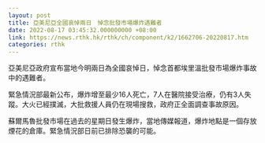 ```yaml
---
layout: post
title: 亞美尼亞全國哀悼兩日　悼念批發市場爆炸遇難者
date: 2022-08-17 03:45:32.000000000 +08:00
link: https://news.rthk.hk/rthk/ch/component/k2/1662706-20220817.htm
categories: rthk
---
```


亞美尼亞政府宣布當地今明兩日為全國哀悼日，悼念首都埃里溫批發市場爆炸事故中的遇難者。

緊急情況部最新公布，爆炸增至最少16人死亡，7人在醫院接受治療，仍有3人失蹤。大火已經撲滅，大批救援人員仍在現場搜救，政府正全面調查事故原因。

蘇爾馬魯批發市場在過去的星期日發生爆炸，當地傳媒報道，爆炸地點是一個存放煙花的倉庫。緊急情況部日前已排除恐襲的可能。
